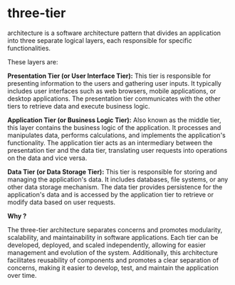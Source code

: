 #  three-tier 
architecture is a software architecture pattern that divides an application into three separate logical layers, each responsible for specific functionalities. 

These layers are:

**Presentation Tier (or User Interface Tier):** This tier is responsible for presenting information to the users and gathering user inputs. It typically includes user interfaces such as web browsers, mobile applications, or desktop applications. The presentation tier communicates with the other tiers to retrieve data and execute business logic.

**Application Tier (or Business Logic Tier):** Also known as the middle tier, this layer contains the business logic of the application. It processes and manipulates data, performs calculations, and implements the application's functionality. The application tier acts as an intermediary between the presentation tier and the data tier, translating user requests into operations on the data and vice versa.

**Data Tier (or Data Storage Tier):** This tier is responsible for storing and managing the application's data. It includes databases, file systems, or any other data storage mechanism. The data tier provides persistence for the application's data and is accessed by the application tier to retrieve or modify data based on user requests.

**Why ?**

The three-tier architecture separates concerns and promotes modularity, scalability, and maintainability in software applications. Each tier can be developed, deployed, and scaled independently, allowing for easier management and evolution of the system. Additionally, this architecture facilitates reusability of components and promotes a clear separation of concerns, making it easier to develop, test, and maintain the application over time.
